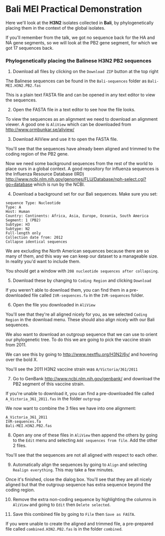 # Bali MEI Practical Demonstration

Here we'll look at the **H3N2** isolates collected in **Bali**, by phylogenetically placing them in the context of the global isolates.

If you'll remember from the talk, we got no sequence back for the HA and NA gene segments, so we will look at the PB2 gene segment, for which we got 17 sequences back.

### Phylogenetically placing the Balinese H3N2 PB2 sequences

1. Download all files by clicking on the `Download ZIP` button at the top right

  The Balinese sequences can be found in the `Bali-sequences` folder as `Bali-MEI.H3N2.PB2.fas`

  This is a plain text FASTA file and can be opened in any text editor to view the sequences.

2. Open the FASTA file in a text editor to see how the file looks.

  To view the sequences as an alignment we need to download an alignment viewer. A good one is `AliView` which can be downloaded from http://www.ormbunkar.se/aliview/

3. Download AliView and use it to open the FASTA file.

  You'll see that the sequences have already been aligned and trimmed to the coding region of the PB2 gene.

  Now we need some background sequences from the rest of the world to place ours in a global context. A good repository for influenza sequences is the Influenza Resource Database (IRD) http://www.ncbi.nlm.nih.gov/genomes/FLU/Database/nph-select.cgi?go=database which is run by the NCBI.

4. Download a background set for our Bali sequences. Make sure you set:
  ```
  sequence Type: Nucleotide
  Type: A
  Host: Human
  Country: Continents: Africa, Asia, Europe, Oceania, South America
  Segment: 1 (PB2)
  Subtype: H3
  Subtype: N2
  Full-length only
  Collection date from: 2012
  Collapse identical sequences
  ```

  We are excluding the North American sequences because there are so many of them, and this way we can keep our dataset to a manageable size. In reality you'd want to include them.

  You should get a window with `208 nucleotide sequences after collapsing`.

5. Download these by changing to `Coding Region` and clicking `Download`

  If you weren't able to download them, you can find them in a pre-downloaded file called `IVR-sequences.fa` in the `IVR-sequences` folder.

6. Open the file you downloaded in `AliView`

  You'll see that they're all aligned nicely for you, as we selected `Coding Region` in the download menu. These should also align nicely with our Bali sequences.

  We also want to download an outgroup sequence that we can use to orient our phylogenetic tree. To do this we are going to pick the vaccine strain from 2011.

  We can see this by going to http://www.nextflu.org/H3N2/6y/ and hovering over the bold X.

  You'll see the 2011 H3N2 vaccine strain was `A/Victoria/361/2011`

7. Go to GenBank http://www.ncbi.nlm.nih.gov/genbank/ and download the PB2 segment of this vaccine strain.

  If you're unable to download it, you can find a pre-downloaded file called `A_Victoria_361_2011.fas` in the folder `outgroup`

  We now want to combine the 3 files we have into one alignment:
  ```
  A_Victoria_361_2011
  IVR-sequences.fa
  Bali-MEI.H3N2.PB2.fas
  ```

8. Open any one of these files in `AliView` then append the others by going to the `Edit` menu and selecting `Add sequences from file`. Add the other 2 files.

  You'll see that the sequences are not all aligned with respect to each other.

9. Automatically align the sequences by going to `Align` and selecting `Realign everything`. This may take a few minutes.

  Once it's finished, close the dialog box. You'll see that they are all nicely aligned but that the outgroup sequence has extra sequence beyond the coding region.

10. Remove the extra non-coding sequence by highlighting the columns in `AliView` and going to `Edit` then `Delete selected`.

11. Save this combined file by going to `File` then `Save as FASTA`.

  If you were unable to create the aligned and trimmed file, a pre-prepared file called `combined.H3N2.PB2.fas` is in the folder `combined`.
